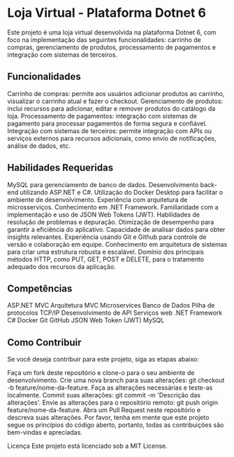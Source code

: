 # Loja Virtual - Plataforma Dotnet 6
Este projeto é uma loja virtual desenvolvida na plataforma Dotnet 6, com foco na implementação das seguintes funcionalidades: carrinho de compras, gerenciamento de produtos, processamento de pagamentos e integração com sistemas de terceiros.

## Funcionalidades
Carrinho de compras: permite aos usuários adicionar produtos ao carrinho, visualizar o carrinho atual e fazer o checkout.
Gerenciamento de produtos: inclui recursos para adicionar, editar e remover produtos do catálogo da loja.
Processamento de pagamentos: integração com sistemas de pagamento para processar pagamentos de forma segura e confiável.
Integração com sistemas de terceiros: permite integração com APIs ou serviços externos para recursos adicionais, como envio de notificações, análise de dados, etc.
## Habilidades Requeridas
MySQL para gerenciamento de banco de dados.
Desenvolvimento back-end utilizando ASP.NET e C#.
Utilização do Docker Desktop para facilitar o ambiente de desenvolvimento.
Experiência com arquitetura de microsserviços.
Conhecimento em .NET Framework.
Familiaridade com a implementação e uso de JSON Web Tokens (JWT).
Habilidades de resolução de problemas e depuração.
Otimização de desempenho para garantir a eficiência do aplicativo.
Capacidade de analisar dados para obter insights relevantes.
Experiência usando Git e Github para controle de versão e colaboração em equipe.
Conhecimento em arquitetura de sistemas para criar uma estrutura robusta e escalável.
Domínio dos principais métodos HTTP, como PUT, GET, POST e DELETE, para o tratamento adequado dos recursos da aplicação.
## Competências
ASP.NET MVC
Arquitetura MVC
Microservices
Banco de Dados
Pilha de protocolos TCP/IP
Desenvolvimento de API
Serviços web
.NET Framework
C#
Docker
Git
GitHub
JSON Web Token (JWT)
MySQL
## Como Contribuir
Se você deseja contribuir para este projeto, siga as etapas abaixo:

Faça um fork deste repositório e clone-o para o seu ambiente de desenvolvimento.
Crie uma nova branch para suas alterações: git checkout -b feature/nome-da-feature.
Faça as alterações necessárias e teste-as localmente.
Commit suas alterações: git commit -m 'Descrição das alterações'.
Envie as alterações para o repositório remoto: git push origin feature/nome-da-feature.
Abra um Pull Request neste repositório e descreva suas alterações.
Por favor, tenha em mente que este projeto segue os princípios do código aberto, portanto, todas as contribuições são bem-vindas e apreciadas.

Licença
Este projeto está licenciado sob a MIT License.

